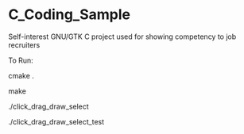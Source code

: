 # C_Coding_Sample
Self-interest GNU/GTK C project used for showing competency to job recruiters

To Run:


cmake .

make


./click_drag_draw_select

./click_drag_draw_select_test


